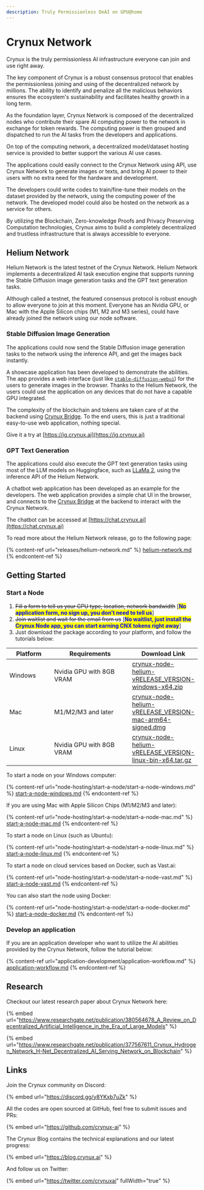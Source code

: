 ```yaml
---
description: Truly Permissionless DeAI on GPU@home
---
```


# Crynux Network

Crynux is the truly permissionless AI infrastructure everyone can join and use right away.

The key component of Crynux is a robust consensus protocol that enables the permissionless joining and using of the decentralized network by millions. The ability to identify and penalize all the malicious behaviors ensures the ecosystem's sustainability and facilitates healthy growth in a long term.

As the foundation layer, Crynux Network is composed of the decentralized nodes who contribute their spare AI computing power to the network in exchange for token rewards. The computing power is then grouped and dispatched to run the AI tasks from the developers and applications.

On top of the computing network, a decentralized model/dataset hosting service is provided to better support the various AI use cases.

The applications could easily connect to the Crynux Network using API, use Crynux Network to generate images or texts, and bring AI power to their users with no extra need for the hardware and development.

The developers could write codes to train/fine-tune their models on the dataset provided by the network, using the computing power of the network. The developed model could also be hosted on the network as a service for others.

By utilizing the Blockchain, Zero-knowledge Proofs and Privacy Preserving Computation technologies, Crynux aims to build a completely decentralized and trustless infrastructure that is always accessible to everyone.

## Helium Network

Helium Network is the latest testnet of the Crynux Network. Helium Network implements a decentralized AI task execution engine that supports running the Stable Diffusion image generation tasks and the GPT text generation tasks.

Although called a testnet, the featured consensus protocol is robust enough to allow everyone to join at this moment. Everyone has an Nvidia GPU, or Mac with the Apple Silicon chips (M1, M2 and M3 series), could have already joined the network using our node software.

### Stable Diffusion Image Generation

The applications could now send the Stable Diffusion image generation tasks to the network using the inference API, and get the images back instantly.

A showcase application has been developed to demonstrate the abilities. The app provides a web interface (just like [`stable-diffusion-webui`](https://github.com/AUTOMATIC1111/stable-diffusion-webui)) for the users to generate images in the browser. Thanks to the Helium Network, the users could use the application on any devices that do not have a capable GPU integrated.

The complexity of the blockchain and tokens are taken care of at the backend using [Crynux Bridge](https://github.com/crynux-ai/crynux-bridge). To the end users, this is just a traditional easy-to-use web application, nothing special.

Give it a try at [https://ig.crynux.ai](https://ig.crynux.ai)

### GPT Text Generation

The applications could also execute the GPT text generation tasks using most of the LLM models on Huggingface, such as [LLaMa 2](https://huggingface.co/meta-llama/Llama-2-7b-chat-hf), using the inference API of the Helium Network.

A chatbot web application has been developed as an example for the developers. The web application provides a simple chat UI in the browser, and connects to the [Crynux Bridge](https://github.com/crynux-ai/crynux-bridge) at the backend to interact with the Crynux Network.

The chatbot can be accessed at [https://chat.crynux.ai](https://chat.crynux.ai)

To read more about the Helium Network release, go to the following page:

{% content-ref url="releases/helium-network.md" %}
[helium-network.md](releases/helium-network.md)
{% endcontent-ref %}

## Getting Started

### Start a Node

1. ~~Fill a form to tell us your GPU type, location, network bandwidth~~ \[<mark style="color:blue;">**No application form, no sign up, you don’t need to tell us**</mark>]
2. ~~Join waitlist and wait for the email from us~~ \[<mark style="color:blue;">**No waitlist, just install the Crynux Node app, you can start earning CNX tokens right away**</mark>]
3. Just download the package according to your platform, and follow the tutorials below:

<table>
    <thead>
        <tr>
            <th width="131">Platform</th>
            <th width="261">Requirements</th>
            <th data-type="content-ref">Download Link</th>
        </tr>
    </thead>
    <tbody>
        <tr>
            <td>Windows</td>
            <td>Nvidia GPU with 8GB VRAM</td>
            <td><a href="WINDOWS_DOWNLOAD_LINK">crynux-node-helium-vRELEASE_VERSION-windows-x64.zip</a></td>
        </tr>
        <tr>
            <td>Mac</td>
            <td>M1/M2/M3 and later</td>
            <td><a href="MAC_LINK">crynux-node-helium-vRELEASE_VERSION-mac-arm64-signed.dmg</a></td>
        </tr>
        <tr>
            <td>Linux</td>
            <td>Nvidia GPU with 8GB VRAM</td>
            <td><a href="LINUX_DOWNLOAD_LINK">crynux-node-helium-vRELEASE_VERSION-linux-bin-x64.tar.gz</a></td>
        </tr>
    </tbody>
</table>

To start a node on your Windows computer:

{% content-ref url="node-hosting/start-a-node/start-a-node-windows.md" %}
[start-a-node-windows.md](node-hosting/start-a-node/start-a-node-windows.md)
{% endcontent-ref %}

If you are using Mac with Apple Silicon Chips (M1/M2/M3 and later):

{% content-ref url="node-hosting/start-a-node/start-a-node-mac.md" %}
[start-a-node-mac.md](node-hosting/start-a-node/start-a-node-mac.md)
{% endcontent-ref %}

To start a node on Linux (such as Ubuntu):

{% content-ref url="node-hosting/start-a-node/start-a-node-linux.md" %}
[start-a-node-linux.md](node-hosting/start-a-node/start-a-node-linux.md)
{% endcontent-ref %}

To start a node on cloud services based on Docker, such as Vast.ai:

{% content-ref url="node-hosting/start-a-node/start-a-node-vast.md" %}
[start-a-node-vast.md](node-hosting/start-a-node/start-a-node-vast.md)
{% endcontent-ref %}

You can also start the node using Docker:

{% content-ref url="node-hosting/start-a-node/start-a-node-docker.md" %}
[start-a-node-docker.md](node-hosting/start-a-node/start-a-node-docker.md)
{% endcontent-ref %}

### Develop an application

If you are an application developer who want to utilize the AI abilities provided by the Crynux Network, follow the tutorial below:

{% content-ref url="application-development/application-workflow.md" %}
[application-workflow.md](application-development/application-workflow.md)
{% endcontent-ref %}

## Research

Checkout our latest research paper about Crynux Network here:

{% embed url="https://www.researchgate.net/publication/380564678_A_Review_on_Decentralized_Artificial_Intelligence_in_the_Era_of_Large_Models" %}

{% embed url="https://www.researchgate.net/publication/377567611_Crynux_Hydrogen_Network_H-Net_Decentralized_AI_Serving_Network_on_Blockchain" %}

## Links

Join the Crynux community on Discord:

{% embed url="https://discord.gg/y8YKxb7uZk" %}

All the codes are open sourced at GitHub, feel free to submit issues and PRs:

{% embed url="https://github.com/crynux-ai" %}

The Crynux Blog contains the technical explanations and our latest progress:

{% embed url="https://blog.crynux.ai" %}

And follow us on Twitter:

{% embed url="https://twitter.com/crynuxai" fullWidth="true" %}
